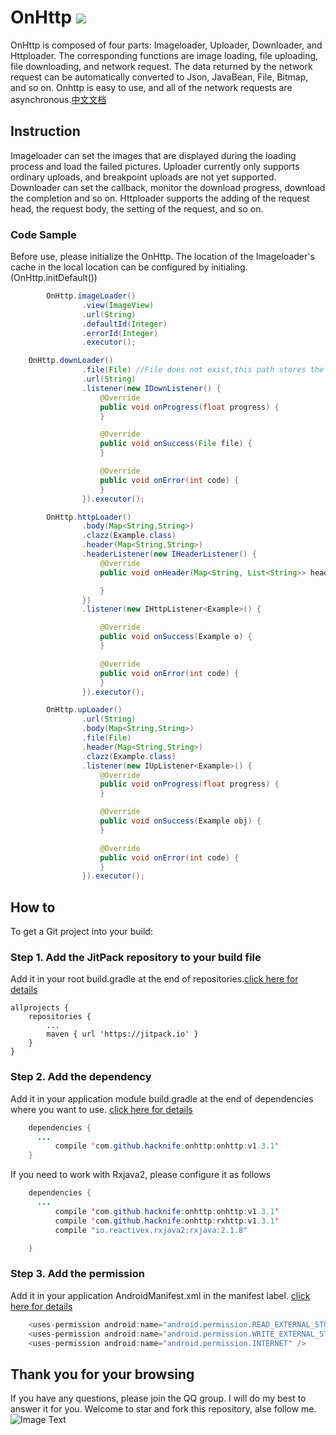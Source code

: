 # OnHttp  [![](https://jitpack.io/v/hacknife/onhttp.svg)](https://jitpack.io/#hacknife/onhttp)
OnHttp is composed of four parts: Imageloader, Uploader, Downloader, and Httploader. The corresponding functions are image loading, file uploading, file downloading, and network request. The data returned by the network request can be automatically converted to Json, JavaBean, File, Bitmap, and so on. Onhttp is easy to use, and all of the network requests are asynchronous.[中文文档](https://github.com/hacknife/OnHttp/blob/master/README.md)
## Instruction
Imageloader can set the images that are displayed during the loading process and load the failed pictures. Uploader currently only supports ordinary uploads, and breakpoint uploads are not yet supported. Downloader can set the callback, monitor the download progress, download the completion and so on. Httploader supports the adding of the request head, the request body, the setting of the request, and so on.
### Code Sample
Before use, please initialize the OnHttp. The location of the Imageloader's cache in the local location can be configured by initialing.(OnHttp.initDefault())
```Java
        OnHttp.imageLoader()
                .view(ImageView)
                .url(String)
                .defaultId(Integer)
                .errorId(Integer)
                .executor();
```
```Java
	OnHttp.downLoader()
                .file(File) //File does not exist,this path stores the downloaded files
                .url(String)
                .listener(new IDownListener() {
                    @Override
                    public void onProgress(float progress) { 
                    }

                    @Override
                    public void onSuccess(File file) { 
                    }

                    @Override
                    public void onError(int code) {
                    }
                }).executor();
```
```Java
        OnHttp.httpLoader()
                .body(Map<String,String>)
                .clazz(Example.class)
                .header(Map<String,String>)
                .headerListener(new IHeaderListener() {
                    @Override
                    public void onHeader(Map<String, List<String>> headers) {

                    }
                })
                .listener(new IHttpListener<Example>() {

                    @Override
                    public void onSuccess(Example o) { 
                    }

                    @Override
                    public void onError(int code) {
                    }
                }).executor();
```
```Java
        OnHttp.upLoader()
                .url(String)
                .body(Map<String,String>)
                .file(File)
                .header(Map<String,String>)
                .clazz(Example.class)
                .listener(new IUpListener<Example>() {
                    @Override
                    public void onProgress(float progress) { 
                    }

                    @Override
                    public void onSuccess(Example obj) { 
                    }

                    @Override
                    public void onError(int code) { 
                    }
                }).executor();
```
## How to
To get a Git project into your build:
### Step 1. Add the JitPack repository to your build file
Add it in your root build.gradle at the end of repositories.[click here for details](https://github.com/hacknife/CarouselBanner/blob/master/root_build.gradle.png)

	allprojects {
		repositories {
			...
			maven { url 'https://jitpack.io' }
		}
	}
  
### Step 2. Add the dependency
Add it in your application module build.gradle at the end of dependencies where you want to use.   [click here for details](https://github.com/hacknife/CarouselBanner/blob/master/application_build.gradle.png)
```Java
	dependencies {
	  ...
          compile 'com.github.hacknife:onhttp:onhttp:v1.3.1'
	}
```	
If you need to work with Rxjava2, please configure it as follows
```Java
	dependencies {
	  ...
          compile 'com.github.hacknife:onhttp:onhttp:v1.3.1'
          compile 'com.github.hacknife:onhttp:rxhttp:v1.3.1'
          compile "io.reactivex.rxjava2:rxjava:2.1.8"

	}
```	
### Step 3. Add the permission
Add it in your application AndroidManifest.xml in the manifest label.   [click here for details](https://github.com/hacknife/OnHttp/blob/master/androimanifest.png)
```Java
    <uses-permission android:name="android.permission.READ_EXTERNAL_STORAGE" />
    <uses-permission android:name="android.permission.WRITE_EXTERNAL_STORAGE" />
    <uses-permission android:name="android.permission.INTERNET" />
```
## Thank you for your browsing
If you have any questions, please join the QQ group. I will do my best to answer it for you. Welcome to star and fork this repository, alse follow me.
<br>
![Image Text](https://github.com/hacknife/CarouselBanner/blob/master/qq_group.png)
